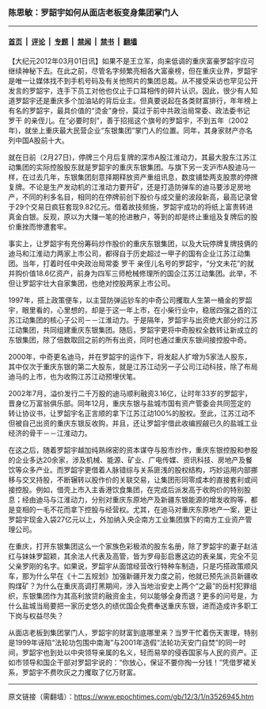 ### 陈思敏：罗韶宇如何从面店老板变身集团掌门人

---

#### [首页](../../../..?n3526945) &nbsp;|&nbsp; [评论](../../../../../epoch-comment?n3526945) &nbsp;|&nbsp; [专题](../../../../../epoch-special?n3526945) &nbsp;|&nbsp; [禁闻](../../../../../epoch-news?n3526945) &nbsp;|&nbsp; [禁书](../../../../../books?n3526945) &nbsp;|&nbsp; [翻墙](https://github.com/gfw-breaker/nogfw/blob/master/README.md?n3526945)


<div class="post_content" id="artbody" itemprop="articleBody">
 <!-- article content begin -->
 <p>
  【大纪元2012年03月01日讯】如果不是王立军，向来低调的重庆富豪罗韶宇应可继续神秘下去。在此之前，尽管名字频繁亮相各大富豪榜，但在重庆业界，罗韶宇是唯一让媒体找不到手机号码及有关他照片的集团总裁。从不接受采访也罕见公开发言的罗韶宇，连手下员工对他也仅止于口耳相传的碎片认识。因此，很少有人知道罗韶宇还是重庆多个加油站的背后业主。但真要说起在各类财富排行，年年榜上有名的罗韶宇，最具价值的“烫金”身份，莫过于前中共政治局常委、政法委书记
  <ok href="https://www.epochtimes.com/gb/tag/%E7%BD%97%E5%B9%B2.html">
   罗干
  </ok>
  的亲侄儿。在“必要时刻”，善于招摇这个旗号的罗韶宇，不到五年（2002年)，就坐上重庆最大民营企业“东银集团”掌门人的位置。同年，其身家财产亦名列中国A股前十大。
 </p>
 <p>
  就在日前（2月27日)，停牌三个月后复牌的深市A股江淮动力，其最大股东江苏江动集团的实际控股股东就是罗韶宇的重庆东银集团。与旗下另一支沪市A股迪马一样，在过去几年，东银集团刻意择期释放资产重组讯息，数度铺垫两支股票的停牌复牌。不论是生产发动机的江淮动力要开矿，还是打造防弹车的迪马要涉足房地产，不同的利多名目，相同的在停牌前创下股价与成交量的波段新高，最高记录曾于29个交易日疯狂套现9.82亿元。借着故技频施，罗韶宇成功的将纸上富贵转进真金白银。反观，原以为大赚一笔的抢进散户，等到的却是终止重组及复牌后的股价重挫而惨遭套牢。
 </p>
 <p>
  事实上，让罗韶宇有充份筹码炒作股价的重庆东银集团，以及大玩停牌复牌技俩的迪马和江淮动力两家上市公司，都得自于历史超过一甲子的国有企业江苏江动集团。当年，打着时任中央政治局常委
  <ok href="https://www.epochtimes.com/gb/tag/%E7%BD%97%E5%B9%B2.html">
   罗干
  </ok>
  亲侄儿名号的罗韶宇，“分文未花”的就并购价值18.6亿资产，前身为四军三师枪械修理所的国企江苏江动集团。此举，不但让罗韶宇壮大自家集团，也绝对控股两家上市公司。
 </p>
 <p>
  1997年，搭上政策便车，以主营防弹运钞车的中奇公司攫取人生第一桶金的罗韶宇，眼里看的，心里想的，却是于这一年上市，在小柴行业中，稳居四强之首的江苏江动集团的核心子公司－－江淮动力。于是隔年，罗韶宇与出资绝大部分的江苏江动集团，共同组建重庆东银集团。随后，罗韶宇更将中奇股权全数转让新成立的东银集团，除了倍数取回之前的所有出资，同时也通过重庆东银间接控股中奇。
 </p>
 <p>
  2000年，中奇更名迪马，并在罗韶宇的运作下，将发起人扩增为5家法人股东，其中仅次于重庆东银的第二大股东，就是江苏江动另一子公司江动科技，除了布局迪马的上市，也为收购江苏江动预埋伏笔。
 </p>
 <p>
  2002年7月，溢价发行二千万股的迪马顺利融资3.16亿，让时年33岁的罗韶宇，晋身亿万富翁俱乐部。同年12月，重庆东银与盐城市国有资产管委会共同签定的转让协议书，让罗韶宇名正言顺的拿下江苏江动100%的股权。至此，江苏江动不但被自己出资的重庆东银反收购，并且，还让罗韶宇借此收编觊觎已久的盐城工业经济的骨干－－江淮动力。
 </p>
 <p>
  在这之后，随着罗韶宇越加纯熟绵密的资本谋夺与股市炒作，重庆东银控股和参股的企业多达20余家，涉及机械、能源、矿业、广电传媒、资讯科技、房地产及餐饮等众多产业。而罗韶宇更借着人脉错综与关系匪浅的股权结构，巧妙运用内部挪移与交叉持股，不断辗转以股作价的关联交易，让集团形同零成本的直接套利或间接控股。例如，借壳上市入主香港饮食集团，在完成后派发高于收购价的特别股息；经由迪马与江淮动力，分别对重庆东原地产及新疆东银能源的增发收购等，都是变相的一毛不花而拿下控股与经营权。尤其，在迪马对重庆东原地产一案，更让罗韶宇现金入袋27亿元以上，外加纳入央企南方工业集团旗下的南方工业资产管理公司。
 </p>
 <p>
  在重庆，打开东银集团这么一个家族色彩极浓的股东名册，除了罗韶宇的妻子赵洁红与妹妹罗韶颖，其余法人代表及高管，皆为罗母彭启惠这边的表亲属，完全不见父亲罗刚的名字。如果说，罗韶宇从面馆经营改行特种车制造，只是巧搭政策顺风车，那为什么早在《十二五规划》加强新疆开发力度之前，他就已预先派员新疆收购煤矿？为什么在重庆高调打黑期间，涉入当地治安史上两个“之最”的岳村犯罪组织，东银集团作为其高利放贷的融资金主，何以能够全身而退？更多的问号是，为什么盐城当局要把一家历史悠久的绩优国企免费奉送重庆东银，进而造成许多职工下岗与权益尽失？
 </p>
 <p>
  从面店老板到集团掌门人，罗韶宇的财富到底哪里来？当罗干忙着伤天害理，特别是1999年诬陷“法轮功包围中南海”与2001年造假“法轮功天安门自焚”的同一时间，罗韶宇也到处以中央领导亲属的名义，轻而易举的侵吞国家与人民的资产。正如市领导和国企干部对罗韶宇说的：“你放心，保证不要你掏一分钱！”凭借罗裙关系，罗韶宇不费吹灰之力攫取了亿万财富。
 </p>
 <p>
 </p>
 <!-- article content end -->
 <div id="below_article_ad">
 </div>
</div>


---

原文链接（需翻墙）：https://www.epochtimes.com/gb/12/3/1/n3526945.htm